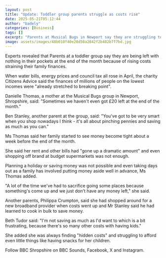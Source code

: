 ```yaml
---
layout: post
title: "Update: Toddler group parents struggle as costs rise"
date: 2025-05-21T05:12:44
author: "badely"
categories: [Business]
tags: []
excerpt: "Parents at Musical Bugs in Newport say they are struggling to make ends meet at the end of a month."
image: assets/images/48b010f40e28d50a2842f2b482b7f7bd.jpg
---
```


Experts revealed that Parents at a toddler group say they are being left with nothing in their pockets at the end of the month because of rising costs straining their family finances.

When water bills, energy prices and council tax all rose in April, the charity Citizens Advice said the finances of millions of people on the lowest incomes were "already stretched to breaking point".

Danielle Thomas, a mother at the Musical Bugs group in Newport, Shropshire, said: "Sometimes we haven't even got £20 left at the end of the month."

Ben Stanley, another parent at the group, said: "You've got to be very smart when you shop nowadays I think - it's all about pinching pennies and saving as much as you can."

Ms Thomas said her family started to see money become tight about a week before the end of the month.

She said her rent and other bills had "gone up a dramatic amount" and even shopping off brand at budget supermarkets was not enough.

Planning a holiday or saving money was not possible and even taking days out as a family has involved putting money aside well in advance, Ms Thomas added.

"A lot of the time we've had to sacrifice going some places because something's come up and we just don't have any money left," she said.

Another parents, Philippa Crumpton, said she had shopped around for a new broadband provider when costs went up and Mr Stanley said he had learned to cook in bulk to save money.

Beth Tudor said: "I'm not saving as much as I'd want to which is a bit frustrating, because there's so many other costs with having kids."

She added she was always finding "hidden costs" and struggling to afford even little things like having snacks for her children.

Follow BBC Shropshire on BBC Sounds, Facebook, X and Instagram. 

